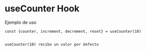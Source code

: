 # useCounter Hook


Ejemplo de uso 

````
const {counter, increment, decrement, reset} = useCounter(10)


useCounter(10) recibe un valor por defecto

````
